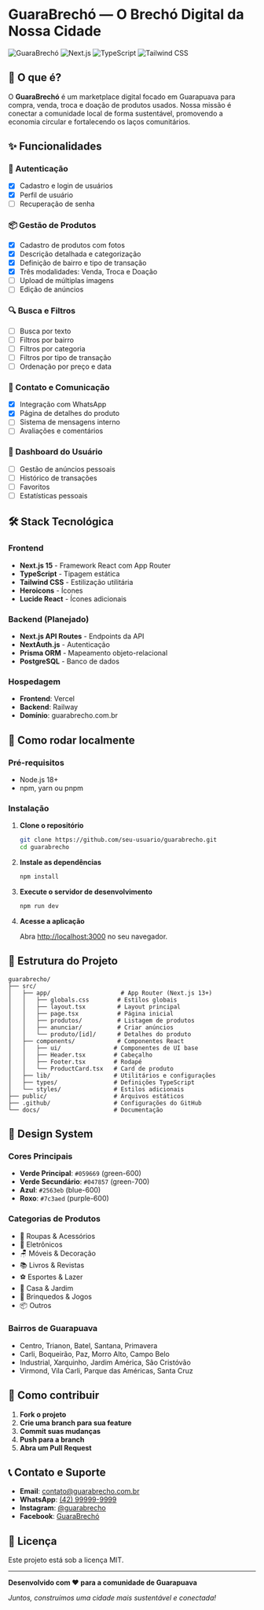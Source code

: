 # GuaraBrechó — O Brechó Digital da Nossa Cidade

![GuaraBrechó](https://img.shields.io/badge/GuaraBrechó-Marketplace_Local-green)
![Next.js](https://img.shields.io/badge/Next.js-15-black)
![TypeScript](https://img.shields.io/badge/TypeScript-5-blue)
![Tailwind CSS](https://img.shields.io/badge/Tailwind_CSS-3-blue)

## 🌟 O que é?

O **GuaraBrechó** é um marketplace digital focado em Guarapuava para compra, venda, troca e doação de produtos usados. Nossa missão é conectar a comunidade local de forma sustentável, promovendo a economia circular e fortalecendo os laços comunitários.

## ✨ Funcionalidades

### 🔐 Autenticação
- [x] Cadastro e login de usuários
- [x] Perfil de usuário
- [ ] Recuperação de senha

### 📦 Gestão de Produtos
- [x] Cadastro de produtos com fotos
- [x] Descrição detalhada e categorização
- [x] Definição de bairro e tipo de transação
- [x] Três modalidades: Venda, Troca e Doação
- [ ] Upload de múltiplas imagens
- [ ] Edição de anúncios

### 🔍 Busca e Filtros
- [ ] Busca por texto
- [ ] Filtros por bairro
- [ ] Filtros por categoria
- [ ] Filtros por tipo de transação
- [ ] Ordenação por preço e data

### 📱 Contato e Comunicação
- [x] Integração com WhatsApp
- [x] Página de detalhes do produto
- [ ] Sistema de mensagens interno
- [ ] Avaliações e comentários

### 👤 Dashboard do Usuário
- [ ] Gestão de anúncios pessoais
- [ ] Histórico de transações
- [ ] Favoritos
- [ ] Estatísticas pessoais

## 🛠️ Stack Tecnológica

### Frontend
- **Next.js 15** - Framework React com App Router
- **TypeScript** - Tipagem estática
- **Tailwind CSS** - Estilização utilitária
- **Heroicons** - Ícones
- **Lucide React** - Ícones adicionais

### Backend (Planejado)
- **Next.js API Routes** - Endpoints da API
- **NextAuth.js** - Autenticação
- **Prisma ORM** - Mapeamento objeto-relacional
- **PostgreSQL** - Banco de dados

### Hospedagem
- **Frontend**: Vercel
- **Backend**: Railway
- **Domínio**: guarabrecho.com.br

## 🚀 Como rodar localmente

### Pré-requisitos
- Node.js 18+ 
- npm, yarn ou pnpm

### Instalação

1. **Clone o repositório**
   ```bash
   git clone https://github.com/seu-usuario/guarabrecho.git
   cd guarabrecho
   ```

2. **Instale as dependências**
   ```bash
   npm install
   ```

3. **Execute o servidor de desenvolvimento**
   ```bash
   npm run dev
   ```

4. **Acesse a aplicação**
   
   Abra [http://localhost:3000](http://localhost:3000) no seu navegador.

## 📁 Estrutura do Projeto

```
guarabrecho/
├── src/
│   ├── app/                    # App Router (Next.js 13+)
│   │   ├── globals.css        # Estilos globais
│   │   ├── layout.tsx         # Layout principal
│   │   ├── page.tsx           # Página inicial
│   │   ├── produtos/          # Listagem de produtos
│   │   ├── anunciar/          # Criar anúncios
│   │   └── produto/[id]/      # Detalhes do produto
│   ├── components/            # Componentes React
│   │   ├── ui/               # Componentes de UI base
│   │   ├── Header.tsx        # Cabeçalho
│   │   ├── Footer.tsx        # Rodapé
│   │   └── ProductCard.tsx   # Card de produto
│   ├── lib/                  # Utilitários e configurações
│   ├── types/                # Definições TypeScript
│   └── styles/               # Estilos adicionais
├── public/                   # Arquivos estáticos
├── .github/                  # Configurações do GitHub
└── docs/                     # Documentação
```

## 🎨 Design System

### Cores Principais
- **Verde Principal**: `#059669` (green-600)
- **Verde Secundário**: `#047857` (green-700)
- **Azul**: `#2563eb` (blue-600)
- **Roxo**: `#7c3aed` (purple-600)

### Categorias de Produtos
- 👕 Roupas & Acessórios
- 📱 Eletrônicos
- 🪑 Móveis & Decoração
- 📚 Livros & Revistas
- ⚽ Esportes & Lazer
- 🏡 Casa & Jardim
- 🧸 Brinquedos & Jogos
- 📦 Outros

### Bairros de Guarapuava
- Centro, Trianon, Batel, Santana, Primavera
- Carli, Boqueirão, Paz, Morro Alto, Campo Belo
- Industrial, Xarquinho, Jardim América, São Cristóvão
- Virmond, Vila Carli, Parque das Américas, Santa Cruz

## 🤝 Como contribuir

1. **Fork o projeto**
2. **Crie uma branch para sua feature**
3. **Commit suas mudanças**
4. **Push para a branch**
5. **Abra um Pull Request**

## 📞 Contato e Suporte

- **Email**: contato@guarabrecho.com.br
- **WhatsApp**: [(42) 99999-9999](https://wa.me/5542999999999)
- **Instagram**: [@guarabrecho](https://instagram.com/guarabrecho)
- **Facebook**: [GuaraBrechó](https://facebook.com/guarabrecho)

## 📄 Licença

Este projeto está sob a licença MIT.

---

**Desenvolvido com ❤️ para a comunidade de Guarapuava**

*Juntos, construímos uma cidade mais sustentável e conectada!*
